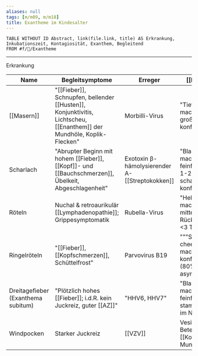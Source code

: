 ```yaml
---
aliases: null
tags: [m/m09, m/m18]
title: Exantheme im Kindesalter
---
```

```dataview
TABLE WITHOUT ID Abstract, link(file.link, title) AS Erkrankung, Inkubationszeit, Kontagiosität, Exanthem, Begleitend
FROM #f/🦄/Exantheme 
```


---
Erkrankung


Name|Begleitsymptome|Erreger|[[Exanthem]]|[[Inkubationszeit]]|Kontagiösität
-|-|-|-|-|-|
[[Masern]]|"[[Fieber]], Schnupfen, bellender [[Husten]], Konjunktivitis, Lichtscheu, [[Enanthem]] der Mundhöle, Koplik-Flecken"|Morbilli-Virus|"Tiefrot, maculopapulös, großfleckig, teils konfluierend"|14 Tage|5 Tage vor bis 4 Tage nach Exanthembeginn
Scharlach|"Abrupter Beginn mit hohem [[Fieber]], [[Kopf]]- und [[Bauchschmerzen]], Übelkeit, Abgeschlagenheit"|Exotoxin β-hämolysierender A-[[Streptokokken]]|"Blassrot, maculopapulös, feinfleckig; nach 1-2 Tagen scharlachrot & konfluierend"|2-4 Tage|21 Tage; mit ABx 1 Tag
Röteln|Nuchal & retroaurikulär [[Lymphadenopathie]]; Grippesymptomatik|Rubella-Virus|"Hellrot, maculopapulös, mittelgroß; Rückbildung nach <3 Tagen"|14-21 Tage|7 Tage vor bis 7 Tage nach Exanthembeginn
Ringelröteln|"[[Fieber]], [[Kopfschmerzen]], Schüttelfrost"|Parvovirus B19|"""Slapped cheek""; später maculopapulös, konfluierend (80% asymptomatisch)"|4-14 Tage|Bis Exanthembeginn
Dreitagefieber (Exanthema subitum)|"Plötzlich hohes [[Fieber]]; i.d.R. kein Juckreiz, guter [[AZ]]"|"HHV6, HHV7"|"Blassrot, maculös, feinfleckig; stammbetont, oft im Nacken"|5-15 Tage|Nicht bekannt
Windpocken|Starker Juckreiz|[[VZV]]|Vesikel mit Beteiligung von [[Kopf]] & Mundschleimhaut|8-28 Tage|2 Tage vor bis 5 Tage nach Exanthembeginn